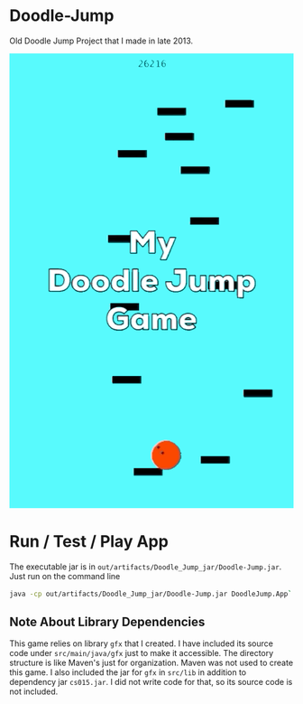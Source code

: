 # Doodle-Jump
Old Doodle Jump Project that I made in late 2013.

![Preview Of Game](assets/preview.gif)

# Run / Test / Play App
The executable jar is in `out/artifacts/Doodle_Jump_jar/Doodle-Jump.jar`. Just run on the command line  
```bash
java -cp out/artifacts/Doodle_Jump_jar/Doodle-Jump.jar DoodleJump.App`
```

## Note About Library Dependencies
This game relies on library `gfx` that I created. I have included its source code under `src/main/java/gfx` just to make it accessible. The directory structure is like Maven's just for organization. Maven was not used to create this game. I also included the jar for `gfx` in `src/lib` in addition to dependency jar `cs015.jar`. I did not write code for that, so its source code is not included. 